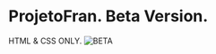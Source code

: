 ﻿# ProjetoFran. Beta Version.
HTML & CSS ONLY. 
![BETA](https://user-images.githubusercontent.com/101474322/163623417-ccbde681-e2e7-435c-a737-acf6ebc6aaeb.jpg)
